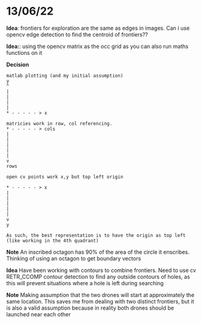 # 13/06/22

**Idea**: frontiers for exploration are the same as edges in images. Can i use opencv edge detection to find the centroid of frontiers??

**Idea:**: using the opencv matrix as the occ grid as you can also run maths functions on it

**Decision**

   
    matlab plotting (and my initial assumption)
    y
    ^ 
    |
    |
    |
    |
    * - - - - - > x

    matricies work in row, col referencing.
    * - - - - - > cols
    |
    |
    |
    |
    |
    v
    rows

    open cv points work x,y but top left origin

    * - - - - - > x
    |
    |
    |
    |
    |
    v
    y

    As such, the best representation is to have the origin as top left (like working in the 4th quadrant)



**Note**
An inscribed octagon has 90% of the area of the circle it enscribes. Thinking of using an octagon to get boundary vectors





**Idea** Have been working with contours to combine frontiers. Need to use cv RETR_CCOMP contour detection to find any outside contours of holes, as this will prevent situations where a hole is left during searching




**Note**
Making assumption that the two drones will start at approximately the same location. This saves me from dealing with two distinct frontiers, but it is also a valid assumption because in reality both drones should be launched near each other